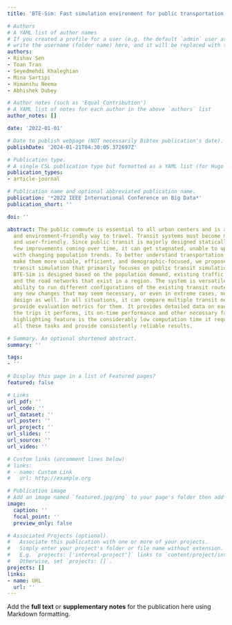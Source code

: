 ```yaml
---
title: 'BTE-Sim: Fast simulation environment for public transportation'

# Authors
# A YAML list of author names
# If you created a profile for a user (e.g. the default `admin` user at `content/authors/admin/`), 
# write the username (folder name) here, and it will be replaced with their full name and linked to their profile.
authors:
- Rishav Sen
- Toan Tran
- Seyedmehdi Khaleghian
- Mina Sartipi
- Himanshu Neema
- Abhishek Dubey

# Author notes (such as 'Equal Contribution')
# A YAML list of notes for each author in the above `authors` list
author_notes: []

date: '2022-01-01'

# Date to publish webpage (NOT necessarily Bibtex publication's date).
publishDate: '2024-01-21T04:30:05.372697Z'

# Publication type.
# A single CSL publication type but formatted as a YAML list (for Hugo requirements).
publication_types:
- article-journal

# Publication name and optional abbreviated publication name.
publication: '*2022 IEEE International Conference on Big Data*'
publication_short: ''

doi: ''

abstract: The public commute is essential to all urban centers and is an efficient
  and environment-friendly way to travel. Transit systems must become more accessible
  and user-friendly. Since public transit is majorly designed statically, with very
  few improvements coming over time, it can get stagnated, unable to update itself
  with changing population trends. To better understand transportation demands and
  make them more usable, efficient, and demographic-focused, we propose a fast, multi-layered
  transit simulation that primarily focuses on public transit simulation (BTE-Sim).
  BTE-Sim is designed based on the population demand, existing traffic conditions,
  and the road networks that exist in a region. The system is versatile, with the
  ability to run different configurations of the existing transit routes, or inculcate
  any new changes that may seem necessary, or even in extreme cases, new transit network
  design as well. In all situations, it can compare multiple transit networks and
  provide evaluation metrics for them. It provides detailed data on each transit vehicle,
  the trips it performs, its on-time performance and other necessary factors. Its
  highlighting feature is the considerably low computation time it requires to perform
  all these tasks and provide consistently reliable results.

# Summary. An optional shortened abstract.
summary: ''

tags:
- ''

# Display this page in a list of Featured pages?
featured: false

# Links
url_pdf: ''
url_code: ''
url_dataset: ''
url_poster: ''
url_project: ''
url_slides: ''
url_source: ''
url_video: ''

# Custom links (uncomment lines below)
# links:
# - name: Custom Link
#   url: http://example.org

# Publication image
# Add an image named `featured.jpg/png` to your page's folder then add a caption below.
image:
  caption: ''
  focal_point: ''
  preview_only: false

# Associated Projects (optional).
#   Associate this publication with one or more of your projects.
#   Simply enter your project's folder or file name without extension.
#   E.g. `projects: ['internal-project']` links to `content/project/internal-project/index.md`.
#   Otherwise, set `projects: []`.
projects: []
links:
- name: URL
  url: ''
---
```


Add the **full text** or **supplementary notes** for the publication here using Markdown formatting.

